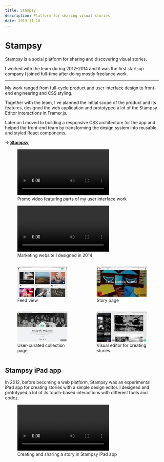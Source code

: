 ```yaml
---
title: Stampsy
description: Platform for sharing visual stories
date: 2019-11-18
---
```


# Stampsy

Stampsy is a social platform for sharing and discovering visual stories.

I worked with the team during 2012&ndash;2014 and it was the first start-up
company I joined full-time after doing mostly freelance work.

---

My work ranged from full-cycle product and user interface design to front-end
engineering and CSS styling.

Together with the team, I've planned the initial scope of the product and its
features, designed the web application and prototyped a lot of the Stampsy
Editor interactions in Framer.js.

Later on I moved to building a responsive CSS architecture for the app and
helped the front-end team by transforming the design system into reusable and
styled React components.

**-> [Stampsy](https://stampsy.com)**

<figure class="full-bleed">
  <video controls autoplay><source src="/img/about/stampsy/stampsy-web.mp4" /></video>
  <figcaption>Promo video featuring parts of my user interface work</figcaption>
</figure>

<figure class="full-bleed">
  <video controls><source src="/img/about/stampsy/stampsy-site.mp4" /></video>
  <figcaption>Marketing website I designed in 2014</figcaption>
</figure>

<div class="full-bleed" style="display: grid; column-gap: 1rem; grid-template-columns: repeat(2,1fr)">
  <figure>
    <img src="/img/about/stampsy/stampsy-web-0.png" />
    <figcaption>Feed view</figcaption>
  </figure>
  <figure>
    <img src="/img/about/stampsy/stampsy-web-1.png" />
    <figcaption>Story page</figcaption>
  </figure>
  <figure>
    <img src="/img/about/stampsy/stampsy-web-2.png" />
    <figcaption>User-curated collection page</figcaption>
  </figure>
  <figure>
    <img src="/img/about/stampsy/stampsy-web-3.png" />
    <figcaption>Visual editor for creating stories</figcaption>
  </figure>
</div>

## Stampsy iPad app

In 2012, before becoming a web platform, Stampsy was an experimental iPad app
for creating stories with a simple design editor. I designed and prototyped a
lot of its touch-based interactions with different tools and codez.

<figure class="full-bleed">
  <video controls autoplay loop=true><source src="/img/about/stampsy/stampsy-ipad.mp4"/></video>
  <figcaption>Creating and sharing a story in Stampsy iPad app</figcaption>
</figure>

